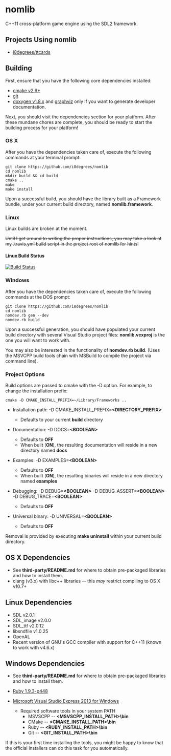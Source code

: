 # nomlib #

C++11 cross-platform game engine using the SDL2 framework.

## Projects Using nomlib ##

* [i8degrees/ttcards](https://github.com/i8degrees/ttcards)

## Building ##

First, ensure that you have the following core dependencies installed:

* [cmake v2.6+](http://www.cmake.org/)
* [git](http://git-scm.com/download/)
* [doxygen v1.8.x](http://www.stack.nl/~dimitri/doxygen/) and [graphviz](http://www.graphviz.org/) only if you want to generate developer documentation.

Next, you should visit the dependencies section for your platform. After these mundane chores are complete, you should be ready to start the building process for your platform!

### OS X ###

After you have the dependencies taken care of, execute the following commands at your terminal prompt:

```
git clone https://github.com/i8degrees/nomlib
cd nomlib
mkdir build && cd build
cmake ..
make
make install
```

Upon a successful build, you should have the library built as a Framework bundle, under your current build directory, named **nomlib.framework**.

### Linux ###

Linux builds are broken at the moment.

~~Until I get around to writing the proper instructions, you may take a look at my
.travis.yml build script in the project root of nomlib for hints!~~

#### Linux Build Status #####

[![Build Status](https://travis-ci.org/i8degrees/nomlib.png?branch=master,dev)](https://travis-ci.org/i8degrees/nomlib)

### Windows ###

After you have the dependencies taken care of, execute the following commands at the DOS prompt:

```
git clone https://github.com/i8degrees/nomlib
cd nomlib
nomdev.rb gen --dev
nomdev.rb build
```

Upon a successful generation, you should have populated your current build directory with several Visual Studio project files: **nomlib.vcxproj** is the one you will want to work with.

You may also be interested in the functionality of **nomdev.rb build**. (Uses the MSVCPP build tools chain with MSBuild to compile the project via command line).

### Project Options ###

Build options are passed to cmake with the -D option. For example, to change the installation prefix:

```
cmake -D CMAKE_INSTALL_PREFIX=~/Library/Frameworks ..
```

  - Installation path: -D CMAKE_INSTALL_PREFIX=**\<DIRECTORY_PREFIX\>**
    * Defaults to your current **build** directory

  - Documentation: -D DOCS=**\<BOOLEAN\>**
    * Defaults to **OFF**
    * When built (**ON**), the resulting documentation will reside in a new directory named **docs**

  - Examples: -D EXAMPLES=**\<BOOLEAN\>**
    * Defaults to **OFF**
    * When built (**ON**), the resulting binaries will reside in a new directory named **examples**

  - Debugging: -D DEBUG=**\<BOOLEAN\>** -D DEBUG_ASSERT=**\<BOOLEAN\>** -D DEBUG_TRACE=**\<BOOLEAN\>**
    * Defaults to **OFF**

  - Universal binary: -D UNIVERSAL=**\<BOOLEAN\>**
    * Defaults to **OFF**

Removal is provided by executing **make uninstall** within your current build directory.

## OS X Dependencies ##

* See **third-party/README.md** for where to obtain pre-packaged libraries and how to install them.
* clang (v3.x) with libc++ libraries -- this *may* restrict compiling to OS X v10.7+

## Linux Dependencies ##

* SDL v2.0.1
* SDL_image v2.0.0
* SDL_ttf v2.0.12
* libsndfile v1.0.25
* OpenAL
* Recent version of GNU's GCC compiler with support for C++11 (known to work with v4.6.x)

## Windows Dependencies ##

* See **third-party/README.md** for where to obtain pre-packaged libraries and how to install them.
* [Ruby 1.9.3-p448](http://rubyinstaller.org/downloads/)

* [Microsoft Visual Studio Express 2013 for Windows](http://www.microsoft.com/visualstudio/eng#downloads)

  - Required software tools in your system PATH
    * MSVSCPP -- **\<MSVSCPP_INSTALL_PATH\>\bin**
    * CMake -- **\<CMAKE_INSTALL_PATH\>\bin**
    * Ruby -- **\<RUBY_INSTALL_PATH\>\bin**
    * Git -- **\<GIT_INSTALL_PATH\>\bin**

If this is your first time installing the tools, you might be happy to know that the official installers can do this task for you automatically.

